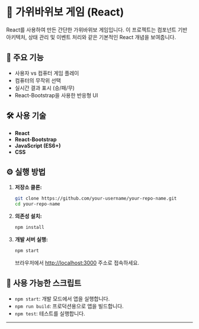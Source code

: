 # 🚀 가위바위보 게임 (React)

React를 사용하여 만든 간단한 가위바위보 게임입니다. 이 프로젝트는 컴포넌트 기반 아키텍처, 상태 관리 및 이벤트 처리와 같은 기본적인 React 개념을 보여줍니다.

## 🌟 주요 기능

-   사용자 vs 컴퓨터 게임 플레이
-   컴퓨터의 무작위 선택
-   실시간 결과 표시 (승/패/무)
-   React-Bootstrap을 사용한 반응형 UI

## 🛠️ 사용 기술

-   **React**
-   **React-Bootstrap**
-   **JavaScript (ES6+)**
-   **CSS**

## ⚙️ 실행 방법

1.  **저장소 클론:**
    ```bash
    git clone https://github.com/your-username/your-repo-name.git
    cd your-repo-name
    ```

2.  **의존성 설치:**
    ```bash
    npm install
    ```

3.  **개발 서버 실행:**
    ```bash
    npm start
    ```
    브라우저에서 [http://localhost:3000](http://localhost:3000) 주소로 접속하세요.

## 📂 사용 가능한 스크립트

-   `npm start`: 개발 모드에서 앱을 실행합니다.
-   `npm run build`: 프로덕션용으로 앱을 빌드합니다.
-   `npm test`: 테스트를 실행합니다.

---